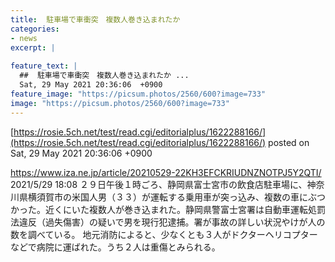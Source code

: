 ```yaml
---
title:  駐車場で車衝突　複数人巻き込まれたか  
categories:
- news
excerpt: |
  
feature_text: |
  ##  駐車場で車衝突　複数人巻き込まれたか ...
  Sat, 29 May 2021 20:36:06  +0900
feature_image: "https://picsum.photos/2560/600?image=733"
image: "https://picsum.photos/2560/600?image=733"
---
```


[https://rosie.5ch.net/test/read.cgi/editorialplus/1622288166/](https://rosie.5ch.net/test/read.cgi/editorialplus/1622288166/)
posted on Sat, 29 May 2021 20:36:06  +0900

<!--more-->

https://www.iza.ne.jp/article/20210529-22KH3EFCKRIUDNZNOTPJ5Y2QTI/ 2021/5/29 18:08 ２９日午後１時ごろ、静岡県富士宮市の飲食店駐車場に、神奈川県横須賀市の米国人男（３３）が運転する乗用車が突っ込み、複数の車にぶつかった。近くにいた複数人が巻き込まれた。静岡県警富士宮署は自動車運転処罰法違反（過失傷害）の疑いで男を現行犯逮捕。署が事故の詳しい状況やけが人の数を調べている。 地元消防によると、少なくとも３人がドクターヘリコプターなどで病院に運ばれた。うち２人は重傷とみられる。
